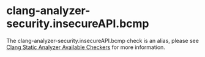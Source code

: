 clang-analyzer-security.insecureAPI.bcmp
========================================

The clang-analyzer-security.insecureAPI.bcmp check is an alias, please
see
[Clang Static Analyzer Available Checkers](https://clang.llvm.org/docs/analyzer/checkers.html#security-insecureapi-bcmp)
for more information.
